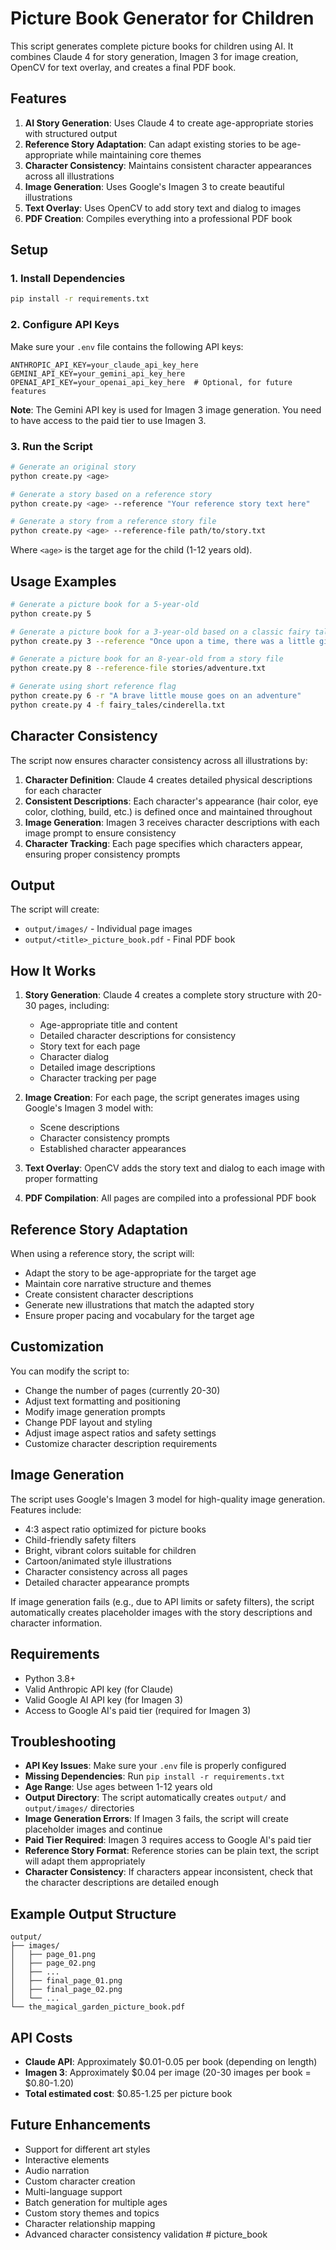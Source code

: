 # Picture Book Generator for Children

This script generates complete picture books for children using AI. It combines Claude 4 for story generation, Imagen 3 for image creation, OpenCV for text overlay, and creates a final PDF book.

## Features

1. **AI Story Generation**: Uses Claude 4 to create age-appropriate stories with structured output
2. **Reference Story Adaptation**: Can adapt existing stories to be age-appropriate while maintaining core themes
3. **Character Consistency**: Maintains consistent character appearances across all illustrations
4. **Image Generation**: Uses Google's Imagen 3 to create beautiful illustrations
5. **Text Overlay**: Uses OpenCV to add story text and dialog to images
6. **PDF Creation**: Compiles everything into a professional PDF book

## Setup

### 1. Install Dependencies

```bash
pip install -r requirements.txt
```

### 2. Configure API Keys

Make sure your `.env` file contains the following API keys:

```env
ANTHROPIC_API_KEY=your_claude_api_key_here
GEMINI_API_KEY=your_gemini_api_key_here
OPENAI_API_KEY=your_openai_api_key_here  # Optional, for future features
```

**Note**: The Gemini API key is used for Imagen 3 image generation. You need to have access to the paid tier to use Imagen 3.

### 3. Run the Script

```bash
# Generate an original story
python create.py <age>

# Generate a story based on a reference story
python create.py <age> --reference "Your reference story text here"

# Generate a story from a reference story file
python create.py <age> --reference-file path/to/story.txt
```

Where `<age>` is the target age for the child (1-12 years old).

## Usage Examples

```bash
# Generate a picture book for a 5-year-old
python create.py 5

# Generate a picture book for a 3-year-old based on a classic fairy tale
python create.py 3 --reference "Once upon a time, there was a little girl named Goldilocks..."

# Generate a picture book for an 8-year-old from a story file
python create.py 8 --reference-file stories/adventure.txt

# Generate using short reference flag
python create.py 6 -r "A brave little mouse goes on an adventure"
python create.py 4 -f fairy_tales/cinderella.txt
```

## Character Consistency

The script now ensures character consistency across all illustrations by:

1. **Character Definition**: Claude 4 creates detailed physical descriptions for each character
2. **Consistent Descriptions**: Each character's appearance (hair color, eye color, clothing, build, etc.) is defined once and maintained throughout
3. **Image Generation**: Imagen 3 receives character descriptions with each image prompt to ensure consistency
4. **Character Tracking**: Each page specifies which characters appear, ensuring proper consistency prompts

## Output

The script will create:
- `output/images/` - Individual page images
- `output/<title>_picture_book.pdf` - Final PDF book

## How It Works

1. **Story Generation**: Claude 4 creates a complete story structure with 20-30 pages, including:
   - Age-appropriate title and content
   - Detailed character descriptions for consistency
   - Story text for each page
   - Character dialog
   - Detailed image descriptions
   - Character tracking per page

2. **Image Creation**: For each page, the script generates images using Google's Imagen 3 model with:
   - Scene descriptions
   - Character consistency prompts
   - Established character appearances

3. **Text Overlay**: OpenCV adds the story text and dialog to each image with proper formatting

4. **PDF Compilation**: All pages are compiled into a professional PDF book

## Reference Story Adaptation

When using a reference story, the script will:
- Adapt the story to be age-appropriate for the target age
- Maintain core narrative structure and themes
- Create consistent character descriptions
- Generate new illustrations that match the adapted story
- Ensure proper pacing and vocabulary for the target age

## Customization

You can modify the script to:
- Change the number of pages (currently 20-30)
- Adjust text formatting and positioning
- Modify image generation prompts
- Change PDF layout and styling
- Adjust image aspect ratios and safety settings
- Customize character description requirements

## Image Generation

The script uses Google's Imagen 3 model for high-quality image generation. Features include:
- 4:3 aspect ratio optimized for picture books
- Child-friendly safety filters
- Bright, vibrant colors suitable for children
- Cartoon/animated style illustrations
- Character consistency across all pages
- Detailed character appearance prompts

If image generation fails (e.g., due to API limits or safety filters), the script automatically creates placeholder images with the story descriptions and character information.

## Requirements

- Python 3.8+
- Valid Anthropic API key (for Claude)
- Valid Google AI API key (for Imagen 3)
- Access to Google AI's paid tier (required for Imagen 3)

## Troubleshooting

- **API Key Issues**: Make sure your `.env` file is properly configured
- **Missing Dependencies**: Run `pip install -r requirements.txt`
- **Age Range**: Use ages between 1-12 years old
- **Output Directory**: The script automatically creates `output/` and `output/images/` directories
- **Image Generation Errors**: If Imagen 3 fails, the script will create placeholder images and continue
- **Paid Tier Required**: Imagen 3 requires access to Google AI's paid tier
- **Reference Story Format**: Reference stories can be plain text, the script will adapt them appropriately
- **Character Consistency**: If characters appear inconsistent, check that the character descriptions are detailed enough

## Example Output Structure

```
output/
├── images/
│   ├── page_01.png
│   ├── page_02.png
│   ├── ...
│   ├── final_page_01.png
│   ├── final_page_02.png
│   └── ...
└── the_magical_garden_picture_book.pdf
```

## API Costs

- **Claude API**: Approximately $0.01-0.05 per book (depending on length)
- **Imagen 3**: Approximately $0.04 per image (20-30 images per book = $0.80-1.20)
- **Total estimated cost**: $0.85-1.25 per picture book

## Future Enhancements

- Support for different art styles
- Interactive elements
- Audio narration
- Custom character creation
- Multi-language support
- Batch generation for multiple ages
- Custom story themes and topics
- Character relationship mapping
- Advanced character consistency validation # picture_book

